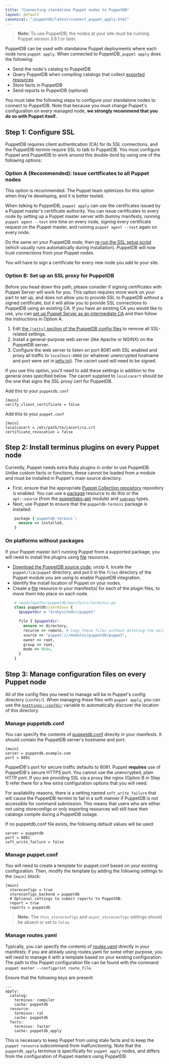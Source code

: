 ```yaml
---
title: "Connecting standalone Puppet nodes to PuppetDB"
layout: default
canonical: "/puppetdb/latest/connect_puppet_apply.html"
---
```


[exported]: {{puppet}}/lang_exported.html
[package]: {{puppet}}/type.html#package
[file]: {{puppet}}/type.html#file
[yumrepo]: {{puppet}}/type.html#yumrepo
[apt]: http://forge.puppetlabs.com/puppetlabs/apt
[puppetdb_download]: http://downloads.puppetlabs.com/puppetdb
[puppetdb_conf]: {{puppet}}/config_file_puppetdb.html
[routes_yaml]: {{puppet}}/config_file_routes.html
[exported]: {{puppet}}/lang_exported.html
[jetty]: ./configure.html#jetty-http-settings
[ssl_script]: ./maintain_and_tune.html#redo-ssl-setup-after-changing-certificates
[settings_namespace]: {{puppet}}/lang_facts_and_builtin_vars.html#puppet-master-variables
[package_repos]: {{puppet}}/puppet_collections.html

> **Note:** To use PuppetDB, the nodes at your site must be running Puppet version 3.8.1 or later.

PuppetDB can be used with standalone Puppet deployments where each node runs `puppet apply`. When connected to PuppetDB, `puppet apply` does the following:

* Send the node's catalog to PuppetDB
* Query PuppetDB when compiling catalogs that collect [exported resources][exported]
* Store facts in PuppetDB
* Send reports to PuppetDB (optional)

You must take the following steps to configure your standalone nodes to connect to PuppetDB. Note that because you must change Puppet's configuration on every managed node, **we strongly recommend that you do so with Puppet itself.**

## Step 1: Configure SSL

PuppetDB requires client authentication (CA) for its SSL connections, and the PuppetDB-termini require SSL to talk to PuppetDB. You must configure Puppet and PuppetDB to work around this double-bind by using one of the following options:

### Option A (Recommended): Issue certificates to all Puppet nodes

This option is recommended. The Puppet team optimizes for this option when they're developing, and it is better tested.

When talking to PuppetDB, `puppet apply` can use the certificates issued by a Puppet master's certificate authority. You can issue certificates to every node by setting up a Puppet master server with dummy manifests, running `puppet agent --test` one time on every node, signing every certificate request on the Puppet master, and running `puppet agent --test` again on every node.

Do the same on your PuppetDB node, then [re-run the SSL setup script][ssl_script] (which usually runs automatically during installation). PuppetDB will now trust connections from your Puppet nodes.

You will have to sign a certificate for every new node you add to your site.

### Option B: Set up an SSL proxy for PuppetDB

Before you head down this path, please consider if signing certificates with Puppet Server will work for you.
This option requires more work on your part to set up, and does not allow you to provide
SSL to PuppetDB without a signed certificate, but it will allow you to provide SSL connections to PuppetDB using an existing CA.
If you have an existing CA you would like to use, you can [set up Puppet Server as an intermediate CA](https://puppet.com/docs/puppetserver/latest/intermediate_ca.html#set-up-puppet-as-an-intermediate-ca-with-an-external-root) and then follow the instructions in Option A.

1. Edit [the `[jetty]` section of the PuppetDB config files][jetty] to remove all SSL-related settings.
2. Install a general-purpose web server (like Apache or NGINX) on the PuppetDB server.
3. Configure the web server to listen on port 8081 with SSL enabled and proxy all traffic to `localhost:8080` (or whatever unencrypted hostname and port were set in [jetty.ini][jetty]).
   The cacert used will need to be signed.

If you use this option, you'll need to add these settings in addition
to the general ones specified below. The cacert supplied to `localcacert`
should be the one that signs the SSL proxy cert for PuppetDB.

Add this to your `puppetdb.conf`
```
[main]
verify_client_certificate = false
```

Add this to your `puppet.conf`
```
[main]
localcacert = /etc/path/to/cacert/ca.crt
certificate_revocation = false
```


## Step 2: Install terminus plugins on every Puppet node

Currently, Puppet needs extra Ruby plugins in order to use PuppetDB. Unlike custom facts or functions, these cannot be loaded from a module and must be installed in Puppet's main source directory.

* First, ensure that the appropriate [Puppet Collection repository][package_repos]
  repository is enabled. You can use a [package][] resource to do this or the
  `apt::source` (from the [puppetlabs-apt][apt] module) and [`yumrepo`][yumrepo] types.
* Next, use Puppet to ensure that the `puppetdb-termini` package is installed:

~~~ ruby
    package {'puppetdb-termini':
      ensure => installed,
    }
~~~

### On platforms without packages

If your Puppet master isn't running Puppet from a supported package, you will need to install the plugins using [file][] resources.

* [Download the PuppetDB source code][puppetdb_download]; unzip it, locate the `puppet/lib/puppet` directory, and put it in the `files` directory of the Puppet module you are using to enable PuppetDB integration.
* Identify the install location of Puppet on your nodes.
* Create a [file][] resource in your manifest(s) for each of the plugin files, to move them into place on each node.

~~~ ruby
    # <modulepath>/puppetdb/manifests/terminus.pp
    class puppetdb::terminus {
      $puppetdir = "$rubysitedir/puppet"

      file { $puppetdir:
        ensure => directory,
        recurse => remote, # Copy these files without deleting the existing files
        source => "puppet:///modules/puppetdb/puppet",
        owner => root,
        group => root,
        mode => 0644,
      }
    }
~~~

## Step 3: Manage configuration files on every Puppet node

All of the config files you need to manage will be in Puppet's config directory (`confdir`). When managing these files with `puppet apply`, you can use the [`$settings::confdir`][settings_namespace] variable to automatically discover the location of this directory.

### Manage puppetdb.conf

You can specify the contents of [puppetdb.conf][puppetdb_conf] directly in your manifests. It should contain the PuppetDB server's hostname and port:

    [main]
    server = puppetdb.example.com
    port = 8081

PuppetDB's port for secure traffic defaults to 8081. Puppet **requires** use of PuppetDB's
secure HTTPS port. You cannot use the unencrypted, plain HTTP port.
If you are providing SSL via a proxy like nginx (Option B in Step 1) refer there for
a few extra configuration options that you will need.

For availability reasons, there is a setting named `soft_write_failure` that will cause the PuppetDB-termini to fail in a soft manner if PuppetDB is not accessible for command submission. This means that users who are either not using storeconfigs or only exporting resources will still have their catalogs compile during a PuppetDB outage.

If no puppetdb.conf file exists, the following default values will be used:

    server = puppetdb
    port = 8081
    soft_write_failure = false

### Manage puppet.conf

You will need to create a template for puppet.conf based on your existing configuration. Then, modify the template by adding the following settings to the `[main]` block:

    [main]
      storeconfigs = true
      storeconfigs_backend = puppetdb
      # Optional settings to submit reports to PuppetDB:
      report = true
      reports = puppetdb

> **Note:** The `thin_storeconfigs` and `async_storeconfigs` settings should be absent or set to `false`.

### Manage routes.yaml

Typically, you can specify the contents of [routes.yaml][routes_yaml] directly in your manifests; if you are already using routes.yaml for some other purpose, you will need to manage it with a template based on your existing configuration. The path to this Puppet configuration file can be found with the command `puppet master --configprint route_file`.

Ensure that the following keys are present:

    ---
    apply:
      catalog:
        terminus: compiler
        cache: puppetdb
      resource:
        terminus: ral
        cache: puppetdb
      facts:
        terminus: facter
        cache: puppetdb_apply

This is necessary to keep Puppet from using stale facts and to keep the `puppet resource` subcommand from malfunctioning. Note that the `puppetdb_apply` terminus is specifically for `puppet apply` nodes, and differs from the configuration of Puppet masters using PuppetDB.

